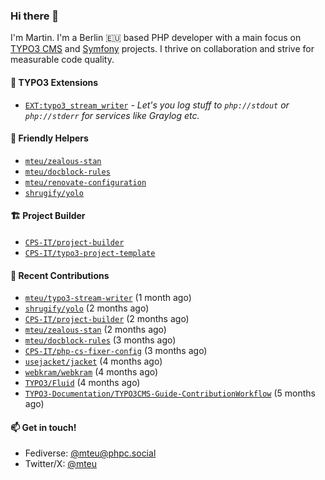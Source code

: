 ### Hi there 👋

I'm Martin. I'm a Berlin 🇪🇺 based PHP developer with a main focus on [TYPO3 CMS](https://typo3.org/) and [Symfony](https://symfony.com/) projects. I thrive on
collaboration and strive for measurable code quality.

#### 🧡 TYPO3 Extensions
- [`EXT:typo3_stream_writer`](https://github.com/mteu/typo3-stream-writer) - _Let's you log stuff to `php://stdout` or `
php://stderr` for services like Graylog etc._

#### 🚜 Friendly Helpers

- [`mteu/zealous-stan`](https://github.com/mteu/zealous-stan)
- [`mteu/docblock-rules`](https://github.com/mteu/docblock-rules)
- [`mteu/renovate-configuration`](https://github.com/mteu/renovate-configuration)
- [`shrugify/yolo`](https://github.com/shrugify/yolo)

#### 🏗️ Project Builder

- [`CPS-IT/project-builder`](https://github.com/CPS-IT/project-builder)
- [`CPS-IT/typo3-project-template`](https://github.com/CPS-IT/typo3-project-template)

#### 👷 Recent Contributions


- [`mteu/typo3-stream-writer`](https://github.com/mteu/typo3-stream-writer) (1 month ago)
- [`shrugify/yolo`](https://github.com/shrugify/yolo) (2 months ago)
- [`CPS-IT/project-builder`](https://github.com/CPS-IT/project-builder) (2 months ago)
- [`mteu/zealous-stan`](https://github.com/mteu/zealous-stan) (2 months ago)
- [`mteu/docblock-rules`](https://github.com/mteu/docblock-rules) (3 months ago)
- [`CPS-IT/php-cs-fixer-config`](https://github.com/CPS-IT/php-cs-fixer-config) (3 months ago)
- [`usejacket/jacket`](https://github.com/usejacket/jacket) (4 months ago)
- [`webkram/webkram`](https://github.com/webkram/webkram) (4 months ago)
- [`TYPO3/Fluid`](https://github.com/TYPO3/Fluid) (4 months ago)
- [`TYPO3-Documentation/TYPO3CMS-Guide-ContributionWorkflow`](https://github.com/TYPO3-Documentation/TYPO3CMS-Guide-ContributionWorkflow) (5 months ago)

#### 📫 Get in touch!

- Fediverse: [@mteu@phpc.social](https://phpc.social/@mteu)
- Twitter/X: [@mteu](https://x.com/mteu)

